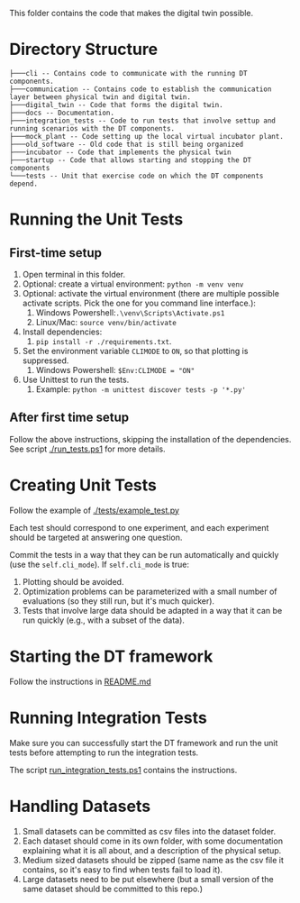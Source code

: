 This folder contains the code that makes the digital twin possible.

# Directory Structure

```
├───cli -- Contains code to communicate with the running DT components.
├───communication -- Contains code to establish the communication layer between physical twin and digital twin.
├───digital_twin -- Code that forms the digital twin.
├───docs -- Documentation.
├───integration_tests -- Code to run tests that involve settup and running scenarios with the DT components.
├───mock_plant -- Code setting up the local virtual incubator plant.
├───old_software -- Old code that is still being organized
├───incubator -- Code that implements the physical twin
├───startup -- Code that allows starting and stopping the DT components
└───tests -- Unit that exercise code on which the DT components depend.
```

# Running the Unit Tests

## First-time setup
1. Open terminal in this folder.
2. Optional: create a virtual environment: `python -m venv venv`
3. Optional: activate the virtual environment (there are multiple possible activate scripts. Pick the one for you command line interface.): 
   1. Windows Powershell:`.\venv\Scripts\Activate.ps1` 
   2. Linux/Mac: `source venv/bin/activate`
4. Install dependencies:
   1. `pip install -r ./requirements.txt`.
5. Set the environment variable `CLIMODE` to `ON`, so that plotting is suppressed.
   1. Windows Powershell: `$Env:CLIMODE = "ON"`
6. Use Unittest to run the tests.
   1. Example: `python -m unittest discover tests -p '*.py'`

## After first time setup

Follow the above instructions, skipping the installation of the dependencies.
See script [./run_tests.ps1](./run_tests.ps1) for more details.

# Creating Unit Tests

Follow the example of [./tests/example_test.py](./tests/example_test.py)

Each test should correspond to one experiment, and each experiment should be targeted at answering one question.

Commit the tests in a way that they can be run automatically and quickly (use the `self.cli_mode`).
If `self.cli_mode` is true:
1. Plotting should be avoided.
2. Optimization problems can be parameterized with a small number of evaluations (so they still run, but it's much quicker).
3. Tests that involve large data should be adapted in a way that it can be run quickly (e.g., with a subset of the data).

# Starting the DT framework

Follow the instructions in [README.md](./startup/README.md)

# Running Integration Tests

Make sure you can successfully start the DT framework and run the unit tests before attempting to run the integration tests.

The script [run_integration_tests.ps1](./run_integration_tests.ps1) contains the instructions.

# Handling Datasets

1. Small datasets can be committed as csv files into the dataset folder.
2. Each dataset should come in its own folder, with some documentation explaining what it is all about, and a description of the physical setup.
3. Medium sized datasets should be zipped (same name as the csv file it contains, so it's easy to find when tests fail to load it).
4. Large datasets need to be put elsewhere (but a small version of the same dataset should be committed to this repo.)
